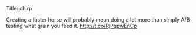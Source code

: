 Title: chirp

Creating a faster horse will probably mean doing a lot more than simply A/B testing what grain you feed it. <a href="http://t.co/RjPqpwEnCp">http://t.co/RjPqpwEnCp</a>
